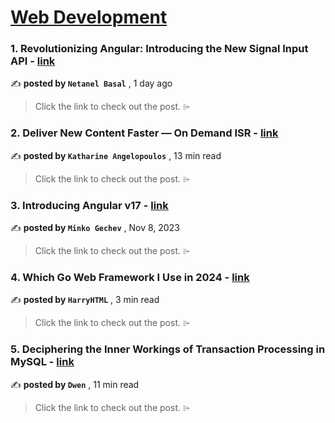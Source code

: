 
<h1><a href=https://medium.com/tag/web-development/recommended target="_blank" rel="noopener noreferrer">Web Development</a></h1>
<h3>1. Revolutionizing Angular: Introducing the New Signal Input API - <a href=https://medium.com/netanelbasal/revolutionizing-angular-introducing-the-new-signal-input-api-d0fc3c8777f2?source=tag_recommended_feed---------0-84----------web_development----------c5114c42_5116_4ff4_9d8e_d2aba4032977------- target="_blank" rel="noopener noreferrer">link</a></h3>

✍️ **posted by `Netanel Basal`** <date> , 1 day ago</date>

<blockquote>Click the link to check out the post. ⌲</blockquote>

<h3>2. Deliver New Content Faster — On Demand ISR - <a href=https://medium.com/stackademic/on-demand-incremental-static-regeneration-3aac500641d8?source=tag_recommended_feed---------1-107----------web_development----------c5114c42_5116_4ff4_9d8e_d2aba4032977------- target="_blank" rel="noopener noreferrer">link</a></h3>

✍️ **posted by `Katharine Angelopoulos`** <date> , 13 min read</date>

<blockquote>Click the link to check out the post. ⌲</blockquote>

<h3>3. Introducing Angular v17 - <a href=https://medium.com/angular-blog/introducing-angular-v17-4d7033312e4b?source=tag_recommended_feed---------2-85----------web_development----------c5114c42_5116_4ff4_9d8e_d2aba4032977------- target="_blank" rel="noopener noreferrer">link</a></h3>

✍️ **posted by `Minko Gechev`** <date> , Nov 8, 2023</date>

<blockquote>Click the link to check out the post. ⌲</blockquote>

<h3>4. Which Go Web Framework I Use in 2024 - <a href=https://medium.com/@hhartleyjs/which-go-web-framework-i-use-in-2024-2f3bee8330a0?source=tag_recommended_feed---------3-84----------web_development----------c5114c42_5116_4ff4_9d8e_d2aba4032977------- target="_blank" rel="noopener noreferrer">link</a></h3>

✍️ **posted by `HarryHTML`** <date> , 3 min read</date>

<blockquote>Click the link to check out the post. ⌲</blockquote>

<h3>5. Deciphering the Inner Workings of Transaction Processing in MySQL - <a href=https://medium.com/itnext/deciphering-the-inner-workings-of-transaction-processing-in-mysql-bb2f59c40bff?source=tag_recommended_feed---------4-107----------web_development----------c5114c42_5116_4ff4_9d8e_d2aba4032977------- target="_blank" rel="noopener noreferrer">link</a></h3>

✍️ **posted by `Dwen`** <date> , 11 min read</date>

<blockquote>Click the link to check out the post. ⌲</blockquote>


